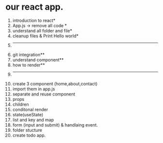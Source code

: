 # our react app.

1. introduction to react*
1. App.js -> remove all code *
1. understand all folder and file*
1. cleanup files & Print Hello world*
1. ---------------
1. git integration**
1. understand component**
1. how to render**
1. ---------------
1. create 3 component (home,about,contact)
1. import them in app.js
1. separate and reuse component
1. props
1. children
1. conditonal render
1. state(useState)
1. list and key and map
1. form (input and submit) & handlaing event.
1. folder stucture
1. create  todo app.